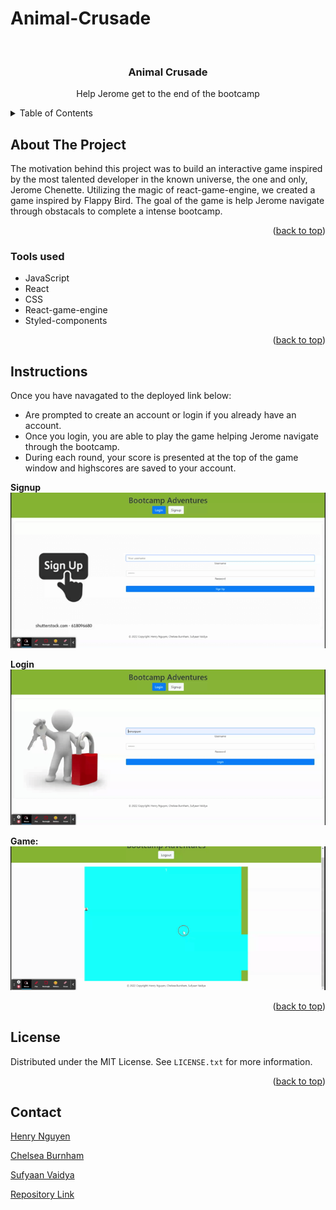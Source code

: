 # Animal-Crusade

<div id="top"></div>

<br />
<div align="center">


<h3 align="center">Animal Crusade</h3>

  <p align="center">
    Help Jerome get to the end of the bootcamp
    <br />
  </p>
</div>

<details>
  <summary>Table of Contents</summary>
  <ol>
    <li>
      <a href="#about-the-project">About The Project</a>
      <ul>
        <li><a href="#tools-used">Tools used</a></li>
      </ul>
    </li>
    <li>
      <a href="#instructions">Instructions</a>
        </li>
    <li><a href="#Collaborators">Collaborators</a></li>
    <li><a href="#license">License</a></li>
    <li><a href="#contact">Contact</a></li>
  </ol>
</details>

## About The Project

The motivation behind this project was to build an interactive game inspired by the most talented developer in the known universe, the one and only, Jerome Chenette. Utilizing the magic of react-game-engine, we created a game inspired by Flappy Bird. The goal of the game is help Jerome navigate through obstacals to complete a intense bootcamp. 

<p align="right">(<a href="#top">back to top</a>)</p>

### Tools used

* JavaScript
* React
* CSS
* React-game-engine
* Styled-components

<p align="right">(<a href="#top">back to top</a>)</p>

## Instructions

Once you have navagated to the deployed link below: 

- Are prompted to create an account or login if you already have an account.
- Once you login, you are able to play the game helping Jerome navigate through the bootcamp.
- During each round, your score is presented at the top of the game window and highscores are saved to your account. 

<b>Signup</b>
<br>
![Signup Gif](readme_gifs/signup.gif)

<b>Login</b>
<br>
![Login Gif](readme_gifs/login.gif)

<b>Game:</b>
<br>
![Game Gif](readme_gifs/game.gif)

<p align="right">(<a href="#top">back to top</a>)</p>

## License

Distributed under the MIT License. See `LICENSE.txt` for more information.

<p align="right">(<a href="#top">back to top</a>)</p>

## Contact

[Henry Nguyen](hln11244@gmail.com) 

[Chelsea Burnham](chelseaburnham0@gmail.com)

[Sufyaan Vaidya](vaidyasufyaan@gmail.com)

[Repository Link](https://github.com/henry11244/Animal-Crusade)


